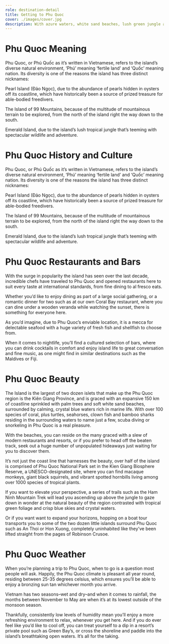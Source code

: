 ```yaml
---
role: destination-detail
title: Getting to Phu Quoc
cover: ./images/cover.jpg
description: With azure waters, white sand beaches, lush green jungle and majestic mountains, life is a tropical paradise on Phu Quoc island. \nWhen you visit Phu Quoc we want you to have have memories you’ll never forget, so we’d like to impart our knowledge on the fantastic facts regarding the island’s rich history, varied topography and welcoming climate, to give you the big picture on this incredible haven. \nSituated in the Gulf of Thailand, Phu Quoc is a small archipelago experiencing a big rise in popularity, as people discover all of what the island has to offer. No longer just a sleepy hideaway–although there are plenty of places to unwind–it has recently sprung to life, with a whole host of activities and adventures vying for your attention, firmly cementing it as the ultimate Vietnam luxury holiday destination.
---
```


# Phu Quoc Meaning

Phu Quoc, or Phú Quốc as it’s written in Vietnamese, refers to the island’s diverse natural environment, ‘Phú’ meaning ‘fertile land’ and ‘Quốc’ meaning nation. Its diversity is one of the reasons the island has three distinct nicknames:

Pearl Island (Đảo Ngọc), due to the abundance of pearls hidden in oysters off its coastline, which have historically been a source of prized treasure for able-bodied freedivers.

The Island of 99 Mountains, because of the multitude of mountainous terrain to be explored, from the north of the island right the way down to the south.

Emerald Island, due to the island’s lush tropical jungle that’s teeming with spectacular wildlife and adventure.

# Phu Quoc History and Culture

Phu Quoc, or Phú Quốc as it’s written in Vietnamese, refers to the island’s diverse natural environment, ‘Phú’ meaning ‘fertile land’ and ‘Quốc’ meaning nation. Its diversity is one of the reasons the island has three distinct nicknames:

Pearl Island (Đảo Ngọc), due to the abundance of pearls hidden in oysters off its coastline, which have historically been a source of prized treasure for able-bodied freedivers.

The Island of 99 Mountains, because of the multitude of mountainous terrain to be explored, from the north of the island right the way down to the south.

Emerald Island, due to the island’s lush tropical jungle that’s teeming with spectacular wildlife and adventure.

# Phu Quoc Restaurants and Bars

With the surge in popularity the island has seen over the last decade, incredible chefs have traveled to Phu Quoc and opened restaurants here to suit every taste at international standards, from fine dining to al fresco eats.

Whether you’d like to enjoy dining as part of a large social gathering, or a romantic dinner for two such as at our own Coral Bay restaurant, where you can dine under a wooden veranda while watching the sunset, there is something for everyone here.

As you’d imagine, due to Phu Quoc’s enviable location, it is a mecca for delectable seafood with a huge variety of fresh fish and shellfish to choose from.

When it comes to nightlife, you’ll find a cultured selection of bars, where you can drink cocktails in comfort and enjoy island life to great conversation and fine music, as one might find in similar destinations such as the Maldives or Fiji.

# Phu Quoc Beauty

The Island is the largest of two dozen islets that make up the Phu Quoc region is the Kiên Giang Province, and is graced with an expansive 150 km of coastline sprinkled with palm trees and soft white sand beaches, surrounded by calming, crystal blue waters rich in marine life. With over 100 species of coral, plus turtles, seahorses, clown fish and bamboo sharks residing in the surrounding waters to name just a few, scuba diving or snorkeling in Phu Quoc is a real pleasure.

With the beaches, you can reside on the many graced with a slew of modern restaurants and resorts, or if you prefer to head off the beaten track, seek out a huge number of unpopulated hideaways just waiting for you to discover them.

It’s not just the coast line that harnesses the beauty, over half of the island is comprised of Phu Quoc National Park set in the Kien Giang Biosphere Reserve, a UNESCO-designated site, where you can find macaque monkeys, giant black squirrels, and vibrant spotted hornbills living among over 1000 species of tropical plants.

If you want to elevate your perspective, a series of trails such as the Ham Ninh Mountain Trek will lead you ascending up above the jungle to gaze down in wonder at the natural beauty of the region contrasted with tropical green foliage and crisp blue skies and crystal waters.

Or if you want want to expand your horizons, hopping on a boat tour transports you to some of the two dozen little islands surround Phu Quoc such as An Thoi or Hon Xuong, completely uninhabited like they’ve been lifted straight from the pages of Robinson Crusoe.

# Phu Quoc Weather

When you’re planning a trip to Phu Quoc, when to go is a question most people will ask. Happily, the Phu Quoc climate is pleasant all year round, residing between 25-35 degrees celsius, which ensures you’ll be able to enjoy a bronzing sun tan whichever month you arrive.

Vietnam has two seasons–wet and dry–and when it comes to rainfall, the months between November to May are when it’s at its lowest outside of the monsoon season.

Thankfully, consistently low levels of humidity mean you’ll enjoy a more refreshing environment to relax, whenever you get here. And if you do ever feel like you’d like to cool off, you can treat yourself to a dip in a resort’s private pool such as Green Bay’s, or cross the shoreline and paddle into the island’s breathtaking open waters. It’s all for the taking.
